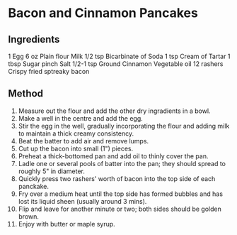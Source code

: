 Bacon and Cinnamon Pancakes
===========================


Ingredients
-----------

1           Egg
6 oz        Plain flour
            Milk
1/2 tsp     Bicarbinate of Soda
1 tsp       Cream of Tartar
1 tbsp      Sugar
pinch       Salt
1/2-1 tsp   Ground Cinnamon
            Vegetable oil
12 rashers  Crispy fried sptreaky bacon


Method
------

1.  Measure out the flour and add the other dry ingradients in a bowl.
2.  Make a well in the centre and add the egg.
3.  Stir the egg in the well, gradually incorporating the flour and adding milk to maintain a thick creamy consistency.
4.  Beat the batter to add air and remove lumps.
5.  Cut up the bacon into small (1") pieces.
6.  Preheat a thick-bottomed pan and add oil to thinly cover the pan.
7.  Ladle one or several pools of batter into the pan; they should spread to roughly 5" in diameter.
8.  Quickly press two rashers' worth of bacon into the top side of each panckake.
9.  Fry over a medium heat until the top side has formed bubbles and has lost its liquid sheen (usually around 3 mins).
10. Flip and leave for another minute or two; both sides should be golden brown.
11. Enjoy with butter or maple syrup.
